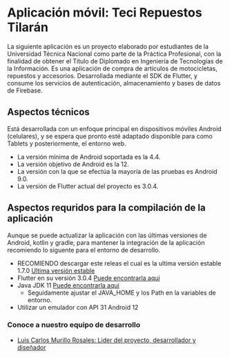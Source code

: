 # Aplicación móvil: Teci Repuestos Tilarán

La siguiente aplicación es un proyecto elaborado por estudiantes de la Universidad Técnica Nacional como parte de la Práctica Profesional, con la finalidad de obtener el Título de Diplomado en Ingeniería de Tecnologías de la Información. Es una aplicación de compra de artículos de motocicletas, repuestos y accesorios. Desarrollada mediante el SDK de Flutter, y consume los servicios de autenticación, almacenamiento y bases de datos de Firebase.

## Aspectos técnicos 

Está desarrollada con un enfoque principal en dispositivos móviles Android (celulares), y se espera que pronto esté adaptado disponible para como Tablets y posteriormente, el entorno web. 
- La versión mínima de Android soportada es la 4.4. 
- La versión objetivo de Android es la 12.
- La versión con la que se efectúa la mayoría de las pruebas es Android 9.0.
- La versión de Flutter actual del proyecto es 3.0.4.

## Aspectos requridos para la compilación de la aplicación
Aunque se puede actualizar la aplicación con las últimas versiones de Android, kotlin y gradle, para mantener la integración de la aplicación recomiendo lo siguente para el entorno de desarrollo.
- RECOMIENDO descargar este releas el cual es la ultima versión estable 1.7.0 [Ultima versión estable](https://github.com/lcmurillor/tecni_repuestos_tilaran/releases/tag/v1.7.0)
- Flutter en su versión 3.0.4 [Puede encontrarla aqui](https://docs.flutter.dev/release/archive)
- Java JDK 11 [Puede encontrarla aqui](https://www.oracle.com/java/technologies/javase/jdk11-archive-downloads.html)
  - Seguidamente ajustar el JAVA_HOME y los Path en la variables de entorno.
- Utilizar un emulador con API 31 Android 12

### Conoce a nuestro equipo de desarrollo
- [Luis Carlos Murillo Rosales: Lider del proyecto, desarrollador y diseñador](https://www.linkedin.com/in/lcmurillor/)
